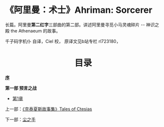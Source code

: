 # 《阿里曼：术士》Ahriman: Sorcerer

长篇。阿里曼**第二红字**三部曲的第二部。讲述阿里曼寻觅小马灵魂碎片 -- 神识之殿 the Athenaeum 的故事。

千子码字机仆 自译，Ciel 校，
原译文见b站专栏 rl723180，

<div align="center">
<h1>目录</h1>
</div>

[**序**](chpt0.md)

**第一部 预言之战**

- [第1章](chpt1.md)


上一部：[《克泰夏斯故事集》Tales of Ctesias](../TalesOfCtesias/TalesOfCtesiasIndex.md)

下一部：[尘之手](../VoicesOfFate/HandOfDust.md)
